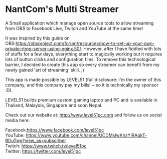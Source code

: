 # NantCom's Multi Streamer
A Small application which manage open source tools to allow streaming from OBS to Facebook Live, Twitch and YouTube at the same time!

It was inspired by this guide on OBS:https://obsproject.com/forum/resources/how-to-set-up-your-own-private-rtmp-server-using-nginx.50/. However, after I have fiddled with lots of stuffs for a few days, everything start to magically working but it requires lots of button clicks and configuration files. To remove this technological barrier, I decided to create this app so every streamer can benefit from my newly gained 'art of streaming' skill. ;)

This app is made possible by LEVEL51 (full disclosure: I'm the owner of this company, and this company pay my bills! ~ so it is technically my sponsor :D). 

LEVEL51 builds premium custom gaming laptop and PC and is available in Thailand, Malaysia, Singapore and soon Nepal.

Check out our website at: http://www.level51pc.com and follow us on social media here:

Facebook:https://www.facebook.com/level51pc  
YouTube: https://www.youtube.com/channel/UCDMxlwKhzYlRAgkT-BDuTwg?view_as=subscriber  
Twitch: https://www.twitch.tv/level51pc  
Twitter: https://twitter.com/level51pc  
